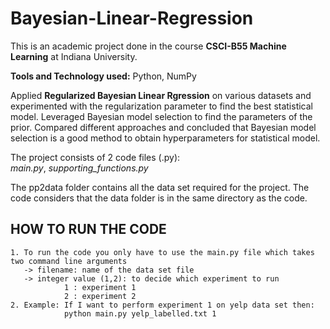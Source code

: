 # Bayesian-Linear-Regression

This is an academic project done in the course **CSCI-B55 Machine Learning** at Indiana University.

**Tools and Technology used:** Python, NumPy

Applied **Regularized Bayesian Linear Rgression** on various datasets and experimented with the regularization parameter to find the best
statistical model. Leveraged Bayesian model selection to find the parameters of the prior. Compared different approaches and concluded
that Bayesian model selection is a good method to obtain hyperparameters for statistical model.

The project consists of 2 code files (.py):\
_main.py_, _supporting_functions.py_

The pp2data folder contains all the data set required for the project. The code considers that the data folder is in the same directory as the code.

## HOW TO RUN THE CODE
    1. To run the code you only have to use the main.py file which takes two command line arguments
       -> filename: name of the data set file
       -> integer value (1,2): to decide which experiment to run
	            1 : experiment 1
	            2 : experiment 2
    2. Example: If I want to perform experiment 1 on yelp data set then:
                python main.py yelp_labelled.txt 1
